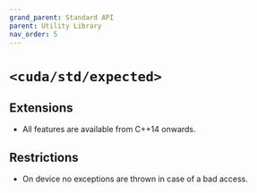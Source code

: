 ```yaml
---
grand_parent: Standard API
parent: Utility Library
nav_order: 5
---
```


# `<cuda/std/expected>`

## Extensions

* All features are available from C++14 onwards.

## Restrictions

* On device no exceptions are thrown in case of a bad access.
